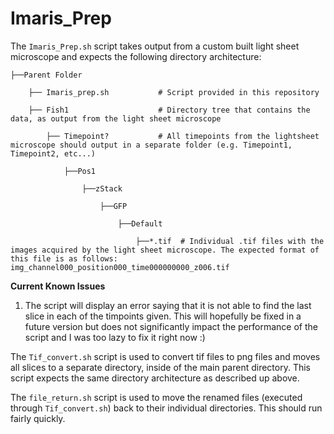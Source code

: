 # Imaris_Prep
The ```Imaris_Prep.sh``` script takes output from a custom built light sheet microscope and expects the following directory architecture:

```
├──Parent Folder

    ├── Imaris_prep.sh           # Script provided in this repository

    ├── Fish1                    # Directory tree that contains the data, as output from the light sheet microscope

        ├── Timepoint?           # All timepoints from the lightsheet microscope should output in a separate folder (e.g. Timepoint1, Timepoint2, etc...)

            ├──Pos1

                ├──zStack

                    ├──GFP

                        ├──Default

                            ├──*.tif  # Individual .tif files with the images acquired by the light sheet microscope. The expected format of this file is as follows: img_channel000_position000_time000000000_z006.tif

```
**Current Known Issues**
1. The script will display an error saying that it is not able to find the last slice in each of the timpoints given. This will hopefully be fixed in a future version but does not significantly impact the performance of the script and I was too lazy to fix it right now :)

The ```Tif_convert.sh``` script is used to convert tif files to png files and moves all slices to a separate directory, inside of the main parent directory. This script expects the same directory architecture as described up above.

The ```file_return.sh``` script is used to move the renamed files (executed through ```Tif_convert.sh```) back to their individual directories. This should run fairly quickly.   
